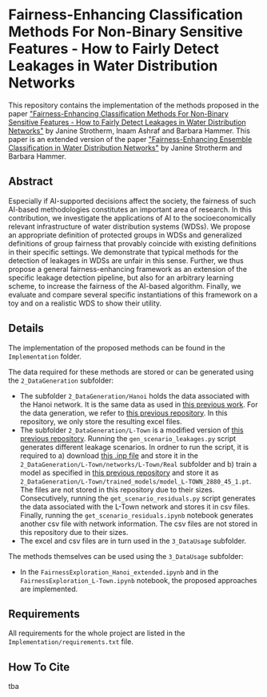 # Fairness-Enhancing Classification Methods For Non-Binary Sensitive Features - How to Fairly Detect Leakages in Water Distribution Networks
This repository contains the implementation of the methods proposed in the paper ["Fairness-Enhancing Classification Methods For Non-Binary Sensitive Features - How to Fairly Detect Leakages in Water Distribution Networks"](Paper.pdf) by Janine Strotherm, Inaam Ashraf and Barbara Hammer.
This paper is an extended version of the paper ["Fairness-Enhancing Ensemble Classification in Water Distribution Networks"](https://github.com/jstrotherm/FairnessInWDNs/blob/main/Paper.pdf) by Janine Strotherm and Barbara Hammer.

## Abstract
Especially if AI-supported decisions affect the society, the fairness of such AI-based methodologies constitutes an important area of research. In this contribution, we investigate the applications of AI to the socioeconomically relevant infrastructure of water distribution systems (WDSs). We propose an appropriate definition of protected groups in WDSs and generalized definitions of group fairness that provably coincide with existing definitions in their specific settings. We demonstrate that typical methods for the detection of leakages in WDSs are unfair in this sense. Further, we thus propose a general fairness-enhancing framework as an extension of the specific leakage detection pipeline, but also for an arbitrary learning scheme, to increase the fairness of the AI-based algorithm. Finally, we evaluate and compare several specific instantiations of this framework on a toy and on a realistic WDS to show their utility.

## Details
The implementation of the proposed methods can be found in the `Implementation` folder. 

The data required for these methods are stored or can be generated using the `2_DataGeneration` subfolder:
-   The subfolder `2_DataGeneration/Hanoi` holds the data associated with the Hanoi network.
    It is the same data as used in [this previous work](https://github.com/jstrotherm/FairnessInWDNs/blob/main/Paper.pdf). 
    For the data generation, we refer to [this previous repository](https://github.com/jstrotherm/FairnessInWDNs). 
    In this repository, we only store the resulting excel files.
-   The subfolder `2_DataGeneration/L-Town` is a modified version of [this previous repository](https://github.com/HammerLabML/GCNs_for_WDS). 
    Running the `gen_scenario_leakages.py` script generates different leakage scenarios. 
    In ordner to run the script, it is required to 
    a) download [this .inp file](https://github.com/KIOS-Research/BattLeDIM/blob/master/Dataset%20Generator/L-TOWN_v2_Real.inp) and store it in the `2_DataGeneration/L-Town/networks/L-Town/Real` subfolder and 
    b) train a model as specified in [this previous repository](https://github.com/HammerLabML/GCNs_for_WDS) and store it as `2_DataGeneration/L-Town/trained_models/model_L-TOWN_2880_45_1.pt`. 
    The files are not stored in this repository due to their sizes. 
    Consecutively, running the `get_scenario_residuals.py` script generates the data associated with the L-Town network and stores it in csv files. 
    Finally, running the `get_scenario_residuals.ipynb` notebook generates another csv file with network information.
    The csv files are not stored in this repository due to their sizes. 
-   The excel and csv files are in turn used in the `3_DataUsage` subfolder.

The methods themselves can be used using the `3_DataUsage` subfolder:
-   In the `FairnessExploration_Hanoi_extended.ipynb` and in the `FairnessExploration_L-Town.ipynb` notebook, the proposed approaches are implemented.

## Requirements
All requirements for the whole project are listed in the `Implementation/requirements.txt` file.

## How To Cite
tba
